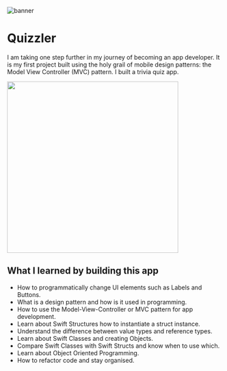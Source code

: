 ![banner](https://user-images.githubusercontent.com/55702254/191529271-6ad7edd8-4ae1-40ad-b9e0-1df8efe82849.png)



#  Quizzler

I am taking one step further in my journey of becoming an app developer. It is my first project built using the holy grail of mobile design patterns: the Model View Controller (MVC) pattern. I built a trivia quiz app. 



<img src="https://user-images.githubusercontent.com/55702254/191530140-388277f7-f720-41c1-86c7-560f5851630d.jpeg" height="400" />



<br>

## What I learned by building this app

* How to programmatically change UI elements such as Labels and Buttons.
* What is a design pattern and how is it used in programming.
* How to use the Model-View-Controller or MVC pattern for app development.
* Learn about Swift Structures how to instantiate a struct instance.
* Understand the difference between value types and reference types. 
* Learn about Swift Classes and creating Objects.
* Compare Swift Classes with Swift Structs and know when to use which.
* Learn about Object Oriented Programming.
* How to refactor code and stay organised.
